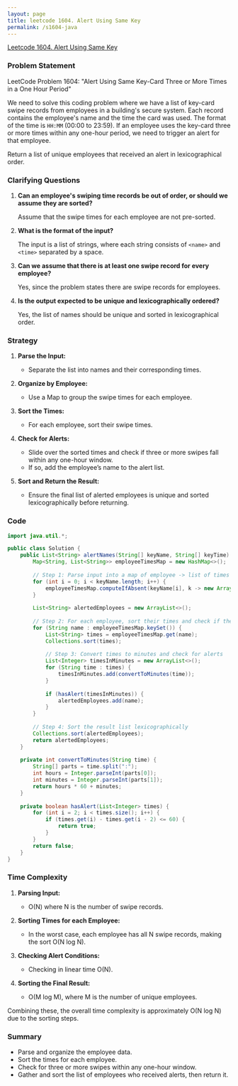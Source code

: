 ```yaml
---
layout: page
title: leetcode 1604. Alert Using Same Key
permalink: /s1604-java
---
```

[Leetcode 1604. Alert Using Same Key](https://algoadvance.github.io/algoadvance/l1604)
### Problem Statement

LeetCode Problem 1604: "Alert Using Same Key-Card Three or More Times in a One Hour Period"

We need to solve this coding problem where we have a list of key-card swipe records from employees in a building's secure system. Each record contains the employee's name and the time the card was used. The format of the time is `HH:MM` (00:00 to 23:59). If an employee uses the key-card three or more times within any one-hour period, we need to trigger an alert for that employee.

Return a list of unique employees that received an alert in lexicographical order.

### Clarifying Questions

1. **Can an employee's swiping time records be out of order, or should we assume they are sorted?**
   
   Assume that the swipe times for each employee are not pre-sorted.

2. **What is the format of the input?**

   The input is a list of strings, where each string consists of `<name>` and `<time>` separated by a space.

3. **Can we assume that there is at least one swipe record for every employee?**

   Yes, since the problem states there are swipe records for employees.

4. **Is the output expected to be unique and lexicographically ordered?**

   Yes, the list of names should be unique and sorted in lexicographical order.

### Strategy

1. **Parse the Input:**
   - Separate the list into names and their corresponding times.
   
2. **Organize by Employee:**
   - Use a Map to group the swipe times for each employee.
   
3. **Sort the Times:**
   - For each employee, sort their swipe times.
   
4. **Check for Alerts:**
   - Slide over the sorted times and check if three or more swipes fall within any one-hour window.
   - If so, add the employee’s name to the alert list.
   
5. **Sort and Return the Result:**
   - Ensure the final list of alerted employees is unique and sorted lexicographically before returning.

### Code

```java
import java.util.*;

public class Solution {
    public List<String> alertNames(String[] keyName, String[] keyTime) {
        Map<String, List<String>> employeeTimesMap = new HashMap<>();
        
        // Step 1: Parse input into a map of employee -> list of times
        for (int i = 0; i < keyName.length; i++) {
            employeeTimesMap.computeIfAbsent(keyName[i], k -> new ArrayList<>()).add(keyTime[i]);
        }
        
        List<String> alertedEmployees = new ArrayList<>();
        
        // Step 2: For each employee, sort their times and check if they triggered an alert
        for (String name : employeeTimesMap.keySet()) {
            List<String> times = employeeTimesMap.get(name);
            Collections.sort(times);
            
            // Step 3: Convert times to minutes and check for alerts
            List<Integer> timesInMinutes = new ArrayList<>();
            for (String time : times) {
                timesInMinutes.add(convertToMinutes(time));
            }
            
            if (hasAlert(timesInMinutes)) {
                alertedEmployees.add(name);
            }
        }
        
        // Step 4: Sort the result list lexicographically
        Collections.sort(alertedEmployees);
        return alertedEmployees;
    }
    
    private int convertToMinutes(String time) {
        String[] parts = time.split(":");
        int hours = Integer.parseInt(parts[0]);
        int minutes = Integer.parseInt(parts[1]);
        return hours * 60 + minutes;
    }
    
    private boolean hasAlert(List<Integer> times) {
        for (int i = 2; i < times.size(); i++) {
            if (times.get(i) - times.get(i - 2) <= 60) {
                return true;
            }
        }
        return false;
    }
}
```

### Time Complexity

1. **Parsing Input:**
   - O(N) where N is the number of swipe records.

2. **Sorting Times for each Employee:**
   - In the worst case, each employee has all N swipe records, making the sort O(N log N).

3. **Checking Alert Conditions:**
   - Checking in linear time O(N).

4. **Sorting the Final Result:**
   - O(M log M), where M is the number of unique employees.

Combining these, the overall time complexity is approximately O(N log N) due to the sorting steps.

### Summary

- Parse and organize the employee data.
- Sort the times for each employee.
- Check for three or more swipes within any one-hour window.
- Gather and sort the list of employees who received alerts, then return it.